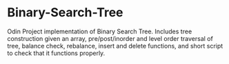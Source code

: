 # Binary-Search-Tree

Odin Project implementation of Binary Search Tree. Includes tree construction given an array, pre/post/inorder and level order traversal of tree, balance check, rebalance, insert and delete functions, and short script to check that it functions properly.
